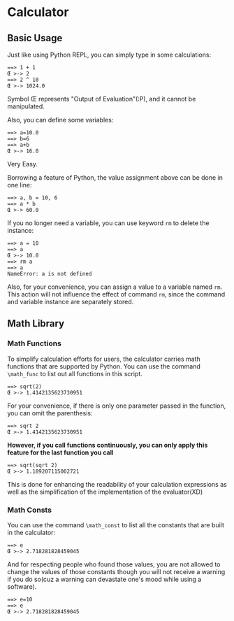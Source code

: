 # Calculator

## Basic Usage

Just like using Python REPL, you can simply type in some calculations:

```
==> 1 + 1
Œ >-> 2
==> 2 ^ 10
Œ >-> 1024.0
```

Symbol Œ represents "Output of Evaluation"(:P), and it cannot be manipulated. 

Also, you can define some variables:

```
==> a=10.0
==> b=6
==> a+b
Œ >-> 16.0
```

Very Easy. 

Borrowing a feature of Python, the value assignment above can be done in one line:

```
==> a, b = 10, 6
==> a * b
Œ >-> 60.0
```

If you no longer need a variable, you can use keyword `rm` to delete the instance:

```
==> a = 10
==> a
Œ >-> 10.0
==> rm a
==> a
NameError: a is not defined
```

Also, for your convenience, you can assign a value to a variable named `rm`. This action will not influence the effect of command `rm`, since the command and variable instance are separately stored. 

## Math Library

### Math Functions

To simplify calculation efforts for users, the calculator carries math functions that are supported by Python. You can use the command `\math_func` to list out all functions in this script. 

```
==> sqrt(2)
Œ >-> 1.4142135623730951 
```

For your convenience, if there is only one parameter passed in the function, you can omit the parenthesis:

```
==> sqrt 2
Œ >-> 1.4142135623730951 
```

**However, if you call functions continuously, you can only apply this feature for the last function you call**

```
==> sqrt(sqrt 2)
Œ >-> 1.189207115002721
```

This is done for enhancing the readability of your calculation expressions as well as the simplification of the implementation of the evaluator(XD)

### Math Consts

You can use the command `\math_const` to list all the constants that are built in the calculator:

```
==> e
Œ >-> 2.718281828459045
```

And for respecting people who found those values, you are not allowed to change the values of those constants though you will not receive a warning if you do so(cuz a warning can devastate one's mood while using a software). 

```
==> e=10
==> e
Œ >-> 2.718281828459045
```

